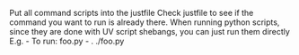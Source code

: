 Put all command scripts into the justfile
Check justfile to see if the command you want to run is already there.
When running python scripts, since they are done with UV script shebangs, you can just run them directly E.g. - To run: foo.py - . ./foo.py
